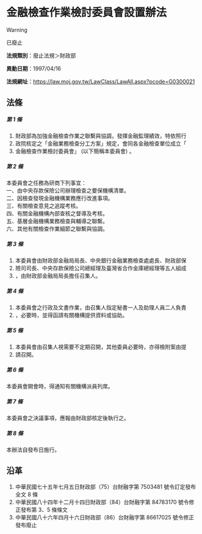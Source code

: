 # 金融檢查作業檢討委員會設置辦法


> [!WARNING]
> 已廢止


**法規類別**：廢止法規＞財政部

**異動日期**：1997/04/16  

**法規網址**：https://law.moj.gov.tw/LawClass/LawAll.aspx?pcode=G0300021



## 法條
##### 第 1 條
1. 財政部為加強金融檢查作業之聯繫與協調，發揮金融監理績效，特依照行
1. 政院核定之「金融業務檢查分工方案」規定，會同各金融檢查單位成立「
1. 金融檢查作業檢討委員會」 (以下簡稱本委員會) 。

##### 第 2 條
本委員會之任務為研商下列事宜：  
一、由中央存款保險公司辦理檢查之要保機構清單。  
二、因檢查發現金融機構業務應行改進事項。  
三、有關檢查意見之追蹤考核。  
四、有關金融機構內部查核之督導及考核。  
五、基層金融機構業務檢查與輔導之聯繫。  
六、其他有關檢查作業細節之聯繫與協調。

##### 第 3 條
1. 本委員會由財政部金融局局長、中央銀行金融業務檢查處處長、財政部保
1. 險司司長、中央存款保險公司總經理及臺灣省合作金庫總經理等五人組成
1. ，由財政部金融局局長擔任召集人。

##### 第 4 條
1. 本委員會之行政及文書作業，由召集人指定秘書一人及助理人員二人負責
1. ，必要時，並得函請有關機構提供資料或協助。

##### 第 5 條
1. 本委員會由召集人視需要不定期召開，其他委員必要時，亦得檢附案由提
1. 請召開。

##### 第 6 條
本委員會開會時，得通知有關機構派員列席。

##### 第 7 條
本委員會之決議事項，應報由財政部核定後執行之。

##### 第 8 條
本辦法自發布日施行。

## 沿革
1. 中華民國七十五年七月五日財政部（75）台財融字第 7503481  號令訂定發布全文 8  條
1. 中華民國八十四年十二月十四日財政部（84）台財融字第 84783170 號令修正發布第 3、5 條條文
1. 中華民國八十六年四月十六日財政部（86）台財融字第 86617025 號令修正發布廢止
